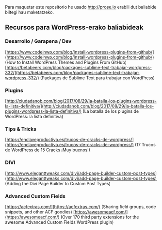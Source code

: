 Para maquetar este repositorio he usado http://prose.io erabili dut baliabide biltegi hau maketatzeko.

## Recursos para WordPress-erako baliabideak

### Desarrollo / Garapena / Dev
[https://www.codeinwp.com/blog/install-wordpress-plugins-from-github/](https://www.codeinwp.com/blog/install-wordpress-plugins-from-github/) (How to Install WordPress Themes and Plugins From GitHub)
[https://betabeers.com/blog/packages-sublime-text-trabajar-wordpress-332/](https://betabeers.com/blog/packages-sublime-text-trabajar-wordpress-332/) (Packages de Sublime Text para trabajar con WordPress)

### Plugins

[http://ciudadanob.com/blog/2017/08/29/la-batalla-los-plugins-wordpress-la-lista-definitiva/](http://ciudadanob.com/blog/2017/08/29/la-batalla-los-plugins-wordpress-la-lista-definitiva/) (La batalla de los plugins de WordPress: la lista definitiva)


### Tips & Tricks


[https://enclaveproductiva.es/trucos-de-cracks-de-wordpress/](https://enclaveproductiva.es/trucos-de-cracks-de-wordpress/) (17 Trucos de WordPress de 15 Cracks ¡Muy buenos!)

### DIVI
[http://www.eleganttweaks.com/divi/add-page-builder-custom-post-types](http://www.eleganttweaks.com/divi/add-page-builder-custom-post-types) (Adding the Divi Page Builder to Custom Post Types)

### Advanced Custom Fields
[https://acfextras.com/](https://acfextras.com/) (Sharing field groups, code snippets, and other ACF goodies)
[https://awesomeacf.com/](https://awesomeacf.com/) (Over 170 third party extensions for the awesome Advanced Custom Fields WordPress plugin)

